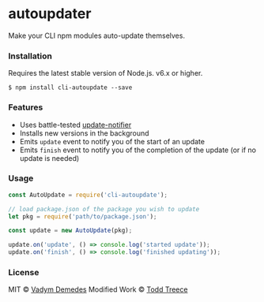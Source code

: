 # autoupdater

Make your CLI npm modules auto-update themselves.

### Installation

Requires the latest stable version of Node.js. v6.x or higher.

```
$ npm install cli-autoupdate --save
```

### Features

- Uses battle-tested [update-notifier](https://npmjs.org/package/update-notifier)
- Installs new versions in the background
- Emits `update` event to notify you of the start of an update
- Emits `finish` event to notify you of the completion of the update (or if no update is needed)

### Usage

```js
const AutoUpdate = require('cli-autoupdate');

// load package.json of the package you wish to update
let pkg = require('path/to/package.json');

const update = new AutoUpdate(pkg);

update.on('update', () => console.log('started update'));
update.on('finish', () => console.log('finished updating'));
```

### License

MIT © [Vadym Demedes](http://vadimdemedes.com)
Modified Work © [Todd Treece](https://uniontownlabs.org)
